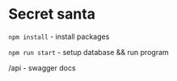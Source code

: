 # Secret santa

`npm install` - install packages

`npm run start` - setup database && run program

/api - swagger docs
